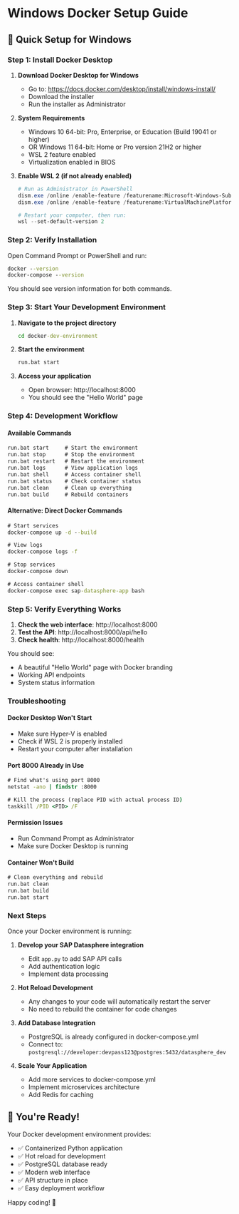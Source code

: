 # Windows Docker Setup Guide

## 🚀 Quick Setup for Windows

### Step 1: Install Docker Desktop

1. **Download Docker Desktop for Windows**
   - Go to: https://docs.docker.com/desktop/install/windows-install/
   - Download the installer
   - Run the installer as Administrator

2. **System Requirements**
   - Windows 10 64-bit: Pro, Enterprise, or Education (Build 19041 or higher)
   - OR Windows 11 64-bit: Home or Pro version 21H2 or higher
   - WSL 2 feature enabled
   - Virtualization enabled in BIOS

3. **Enable WSL 2 (if not already enabled)**
   ```powershell
   # Run as Administrator in PowerShell
   dism.exe /online /enable-feature /featurename:Microsoft-Windows-Subsystem-Linux /all /norestart
   dism.exe /online /enable-feature /featurename:VirtualMachinePlatform /all /norestart
   
   # Restart your computer, then run:
   wsl --set-default-version 2
   ```

### Step 2: Verify Installation

Open Command Prompt or PowerShell and run:
```cmd
docker --version
docker-compose --version
```

You should see version information for both commands.

### Step 3: Start Your Development Environment

1. **Navigate to the project directory**
   ```cmd
   cd docker-dev-environment
   ```

2. **Start the environment**
   ```cmd
   run.bat start
   ```

3. **Access your application**
   - Open browser: http://localhost:8000
   - You should see the "Hello World" page

### Step 4: Development Workflow

#### Available Commands
```cmd
run.bat start     # Start the environment
run.bat stop      # Stop the environment
run.bat restart   # Restart the environment
run.bat logs      # View application logs
run.bat shell     # Access container shell
run.bat status    # Check container status
run.bat clean     # Clean up everything
run.bat build     # Rebuild containers
```

#### Alternative: Direct Docker Commands
```cmd
# Start services
docker-compose up -d --build

# View logs
docker-compose logs -f

# Stop services
docker-compose down

# Access container shell
docker-compose exec sap-datasphere-app bash
```

### Step 5: Verify Everything Works

1. **Check the web interface**: http://localhost:8000
2. **Test the API**: http://localhost:8000/api/hello
3. **Check health**: http://localhost:8000/health

You should see:
- A beautiful "Hello World" page with Docker branding
- Working API endpoints
- System status information

### Troubleshooting

#### Docker Desktop Won't Start
- Make sure Hyper-V is enabled
- Check if WSL 2 is properly installed
- Restart your computer after installation

#### Port 8000 Already in Use
```cmd
# Find what's using port 8000
netstat -ano | findstr :8000

# Kill the process (replace PID with actual process ID)
taskkill /PID <PID> /F
```

#### Permission Issues
- Run Command Prompt as Administrator
- Make sure Docker Desktop is running

#### Container Won't Build
```cmd
# Clean everything and rebuild
run.bat clean
run.bat build
run.bat start
```

### Next Steps

Once your Docker environment is running:

1. **Develop your SAP Datasphere integration**
   - Edit `app.py` to add SAP API calls
   - Add authentication logic
   - Implement data processing

2. **Hot Reload Development**
   - Any changes to your code will automatically restart the server
   - No need to rebuild the container for code changes

3. **Add Database Integration**
   - PostgreSQL is already configured in docker-compose.yml
   - Connect to: `postgresql://developer:devpass123@postgres:5432/datasphere_dev`

4. **Scale Your Application**
   - Add more services to docker-compose.yml
   - Implement microservices architecture
   - Add Redis for caching

## 🎯 You're Ready!

Your Docker development environment provides:
- ✅ Containerized Python application
- ✅ Hot reload for development
- ✅ PostgreSQL database ready
- ✅ Modern web interface
- ✅ API structure in place
- ✅ Easy deployment workflow

Happy coding! 🚀